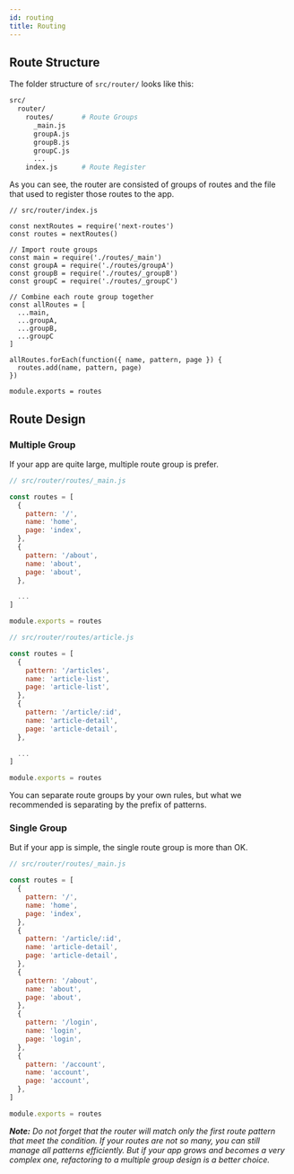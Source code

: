 ```yaml
---
id: routing
title: Routing
---
```


## Route Structure

The folder structure of ```src/router/``` looks like this:

```bash
src/
  router/
    routes/       # Route Groups
      _main.js
      groupA.js
      groupB.js
      groupC.js
      ...
    index.js      # Route Register
````

As you can see, the router are consisted of groups of routes and the file that used to register those routes to the app.

```
// src/router/index.js

const nextRoutes = require('next-routes')
const routes = nextRoutes()

// Import route groups
const main = require('./routes/_main')
const groupA = require('./routes/groupA')
const groupB = require('./routes/_groupB')
const groupC = require('./routes/_groupC')

// Combine each route group together
const allRoutes = [
  ...main,
  ...groupA,
  ...groupB,
  ...groupC
]

allRoutes.forEach(function({ name, pattern, page }) {
  routes.add(name, pattern, page)
})

module.exports = routes
```

## Route Design

### Multiple Group
If your app are quite large, multiple route group is prefer.

```javascript
// src/router/routes/_main.js

const routes = [
  {
    pattern: '/',
    name: 'home',
    page: 'index',
  },
  {
    pattern: '/about',
    name: 'about',
    page: 'about',
  },

  ...
]

module.exports = routes
```

```javascript
// src/router/routes/article.js

const routes = [
  {
    pattern: '/articles',
    name: 'article-list',
    page: 'article-list',
  },
  {
    pattern: '/article/:id',
    name: 'article-detail',
    page: 'article-detail',
  },

  ...
]

module.exports = routes
```

You can separate route groups by your own rules, but what we recommended is separating by the prefix of patterns.

### Single Group

But if your app is simple, the single route group is more than OK.

```javascript
// src/router/routes/_main.js

const routes = [
  {
    pattern: '/',
    name: 'home',
    page: 'index',
  },
  {
    pattern: '/article/:id',
    name: 'article-detail',
    page: 'article-detail',
  },
  {
    pattern: '/about',
    name: 'about',
    page: 'about',
  },
  {
    pattern: '/login',
    name: 'login',
    page: 'login',
  },
  {
    pattern: '/account',
    name: 'account',
    page: 'account',
  },
]

module.exports = routes
```

***Note:*** *Do not forget that the router will match only the first route pattern that meet the condition. If your routes are not so many, you can still manage all patterns efficiently. But if your app grows and becomes a very complex one, refactoring to a multiple group design is a better choice.*


